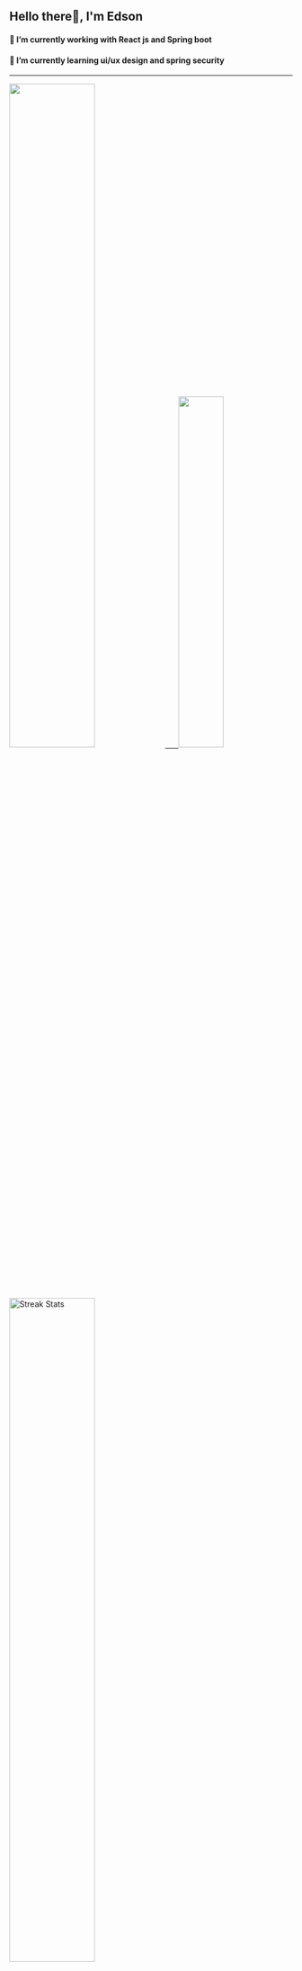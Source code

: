 
## Hello there👋, I'm Edson 

#### 🔭 I’m currently working with React js and Spring boot 
#### 🌱 I’m currently learning ui/ux design and spring security
---
    
  

 <p align="left">
  <a href="https://github.com/EdsonNhancale">
  <img width=55% src="https://github-readme-stats.vercel.app/api?username=EdsonNhancale&show_icons=true&theme=dracula&include_all_commits=true&count_private=true"/>&nbsp;&nbsp;&nbsp;&nbsp;&nbsp;
  <img  width=40% src="https://github-readme-stats.vercel.app/api/top-langs/?username=EdsonNhancale&layout=compact&langs_count=7&theme=dracula"/>
</p>

  <p align="left">
    <a href="https://github.com/EdsonNhancale"><img width=55% alt="Streak Stats" src="https://github-readme-streak-stats.herokuapp.com/?user=EdsonNhancale&theme=dracula"/></a>
   </p>

 
 <!--START_SECTION:waka-->

```txt
From: 16 November 2022 - To: 08 February 2024

Total Time: 760 hrs 33 mins

JavaScript        410 hrs 53 mins █████████████▓░░░░░░░░░░░   54.03 %
TypeScript        244 hrs 42 mins ████████░░░░░░░░░░░░░░░░░   32.17 %
JSON              36 hrs 9 mins   █▒░░░░░░░░░░░░░░░░░░░░░░░   04.75 %
Dart              14 hrs 23 mins  ▒░░░░░░░░░░░░░░░░░░░░░░░░   01.89 %
Other             10 hrs 53 mins  ▒░░░░░░░░░░░░░░░░░░░░░░░░   01.43 %
```

<!--END_SECTION:waka-->

<div> 
  <a href="www.linkedin.com/in/edson-nhancale-7849781a6" target="_blank"><img src="https://img.shields.io/badge/-LinkedIn-%230077B5?style=for-the-badge&logo=linkedin&logoColor=white" target="_blank"></a> 

</div>

